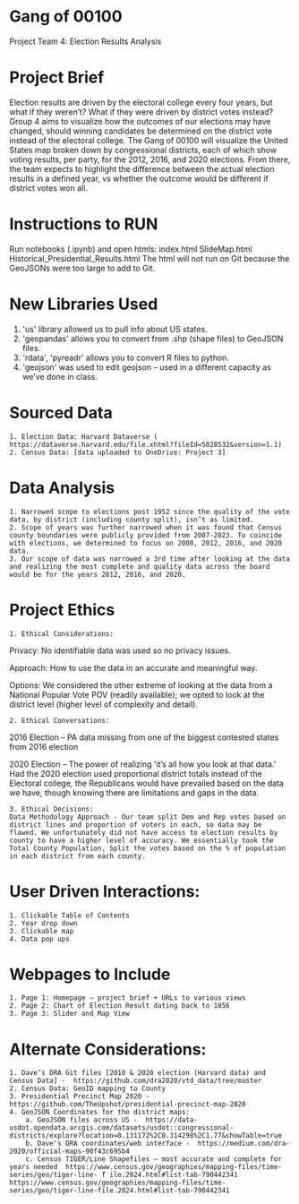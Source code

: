 # Gang of 00100
Project Team 4: Election Results Analysis

# Project Brief
Election results are driven by the electoral college every four years, but what if they weren’t? What if they were driven by district votes instead? Group 4 aims to visualize how the outcomes of our elections may have changed, should winning candidates be determined on the district vote instead of the electoral college.
The Gang of 00100 will visualize the United States map broken down by congressional districts, each of which show voting results, per party, for the 2012, 2016, and 2020 elections. From there, the team expects to highlight the difference between the actual election results in a defined year, vs whether the outcome would be different if district votes won all.

# Instructions to RUN
Run notebooks (.ipynb) and open htmls:
index.html SlideMap.html Historical_Presidential_Results.html
The html will not run on Git because the GeoJSONs were too large to add to Git.

# New Libraries Used
1. 'us' library allowed us to pull info about US states.
2. 'geopandas' allows you to convert from .shp (shape files) to GeoJSON files.
3. 'rdata', 'pyreadr' allows you to convert R files to python.
4. 'geojson' was used to edit geojson – used in a different capacity as we’ve done in class.
   
# Sourced Data
	1. Election Data: Harvard Dataverse ( https://dataverse.harvard.edu/file.xhtml?fileId=5028532&version=1.1)
	2. Census Data: [data uploaded to OneDrive: Project 3]
 
# Data Analysis
	1. Narrowed scope to elections post 1952 since the quality of the vote data, by district (including county split), isn’t as limited.
	2. Scope of years was further narrowed when it was found that Census county boundaries were publicly provided from 2007-2023. To coincide with elections, we determined to focus on 2008, 2012, 2016, and 2020 data.
	3. Our scope of data was narrowed a 3rd time after looking at the data and realizing the most complete and quality data across the board would be for the years 2012, 2016, and 2020.
 
# Project Ethics
	1. Ethical Considerations:
   
   Privacy: No identifiable data was used so no privacy issues. 
   
   Approach: How to use the data in an accurate and meaningful way. 
   
   Options: We considered the other extreme of looking at the data from a National Popular Vote POV (readily available); we opted to look at the district level (higher level of complexity and detail).
   
	2. Ethical Conversations: 
   2016 Election – PA data missing from one of the biggest contested states from 2016 election 
   
   2020 Election – The power of realizing 'it’s all how you look at that data.' Had the 2020 election used proportional district totals instead of the Electoral college, the Republicans would have prevailed based on the data we have, though knowing there are limitations and gaps in the data.
   
   	3. Ethical Decisions:
    Data Methodology Approach - Our team split Dem and Rep votes based on district lines and proportion of voters in each, so data may be flawed. We unfortunately did not have access to election results by county to have a higher level of accuracy. We essentially took the Total County Population, Split the votes based on the % of population in each district from each county.

# User Driven Interactions:
	1. Clickable Table of Contents
	2. Year drop down
	3. Clickable map
	4. Data pop ups 
 
# Webpages to Include
	1. Page 1: Homepage – project brief + URLs to various views
	2. Page 2: Chart of Election Result dating back to 1856
	3. Page 3: Slider and Map View
 
# Alternate Considerations:
	1. Dave’s DRA Git files [2010 & 2020 election (Harvard data) and Census Data] -  https://github.com/dra2020/vtd_data/tree/master
	2. Census Data: GeoID mapping to County
	3. Presidential Precinct Map 2020 -  https://github.com/TheUpshot/presidential-precinct-map-2020
	4. GeoJSON Coordinates for the district maps:
		a. GeoJSON files across US -  https://data-usdot.opendata.arcgis.com/datasets/usdot::congressional-districts/explore?location=0.131172%2C0.314298%2C1.77&showTable=true
		b. Dave's DRA coordinates/web interface -  https://medium.com/dra-2020/official-maps-90f43c695b4
		c. Census TIGER/Line Shapefiles – most accurate and complete for years needed  https://www.census.gov/geographies/mapping-files/time-series/geo/tiger-line- f ile.2024.html#list-tab-790442341  https://www.census.gov/geographies/mapping-files/time-series/geo/tiger-line-file.2024.html#list-tab-790442341


